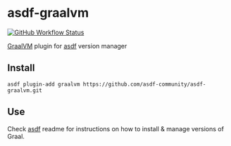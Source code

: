 # asdf-graalvm

[![GitHub Workflow Status](https://img.shields.io/github/workflow/status/vic/asdf-graalvm/plugin-test?style=flat-square)](https://github.com/vic/asdf-graalvm/actions)

[GraalVM](https://www.graalvm.org/) plugin for [asdf](https://github.com/asdf-vm/asdf) version manager

## Install

```shell
asdf plugin-add graalvm https://github.com/asdf-community/asdf-graalvm.git
```

## Use

Check [asdf](https://github.com/asdf-vm/asdf) readme for instructions on how to install & manage versions of Graal.



